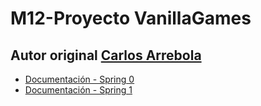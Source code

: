 # M12-Proyecto VanillaGames

## Autor original [Carlos Arrebola](https://carrebola.github.io/vanillaPill/docs/intro/?authuser=0)

- [Documentación - Spring 0](https://github.com/VelezBeatriz/VanillaGames/tree/documentacion/Sprint%200)
- [Documentación - Spring 1](https://github.com/VelezBeatriz/VanillaGames/tree/documentacion/Sprint%201)
